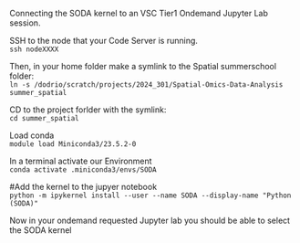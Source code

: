 Connecting the SODA kernel to an VSC Tier1 Ondemand Jupyter Lab session.


SSH to the node that your Code Server is running.   
`ssh nodeXXXX`  


Then, in your home folder make a symlink to the Spatial summerschool folder:  
`ln -s /dodrio/scratch/projects/2024_301/Spatial-Omics-Data-Analysis summer_spatial`  

CD to the project forlder with the symlink:  
`cd summer_spatial`  

Load conda  
`module load Miniconda3/23.5.2-0`  

In a terminal activate our Environment  
`conda activate .miniconda3/envs/SODA`  


#Add the kernel to the jupyer notebook  
`python -m ipykernel install --user --name SODA --display-name "Python (SODA)"`  

Now in your ondemand requested Jupyter lab you should be able to select the SODA kernel  
